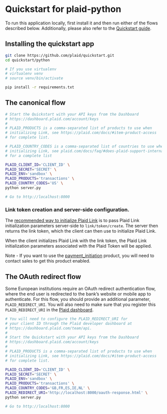 # Quickstart for plaid-python

To run this application locally, first install it and then run either of the flows described below. Additionally, please also refer to the [Quickstart guide](https://plaid.com/docs/quickstart).

## Installing the quickstart app
``` bash
git clone https://github.com/plaid/quickstart.git
cd quickstart/python

# If you use virtualenv
# virtualenv venv
# source venv/bin/activate

pip install -r requirements.txt
```

## The canonical flow
``` bash
# Start the Quickstart with your API keys from the Dashboard
# https://dashboard.plaid.com/account/keys
#
# PLAID_PRODUCTS is a comma-separated list of products to use when
# initializing Link, see https://plaid.com/docs/#item-product-access
# for complete list.

# PLAID_COUNTRY_CODES is a comma-separated list of countries to use when
# initializing Link, see plaid.com/docs/faq/#does-plaid-support-international-bank-accounts-
# for a complete list

PLAID_CLIENT_ID='CLIENT_ID' \
PLAID_SECRET='SECRET' \
PLAID_ENV='sandbox' \
PLAID_PRODUCTS='transactions' \
PLAID_COUNTRY_CODES='US' \
python server.py

# Go to http://localhost:8000
```

### Link token creation and server-side configuration.
The [recommended way to initialize Plaid Link](https://plaid.com/docs/#create-link-token) is to pass Plaid Link initialization
parameters server-side to `link/token/create`. The server then returns the link token,
which the client can then use to initialize Plaid Link.

When the client initializes Plaid Link with the link token, the Plaid Link
initialization parameters associated with the Plaid Token will be applied.

Note - If you want to use the [payment_initiation][payment-initiation] product, you
will need to contact sales to get this product enabled.

## The OAuth redirect flow
Some European institutions require an OAuth redirect authentication flow,
where the end user is redirected to the bank’s website or mobile app to
authenticate. For this flow, you should provide an additional parameter,
`PLAID_REDIRECT_URI`. You will also need to make sure that you register
this `PLAID_REDIRECT_URI` in the [Plaid dashboard][dashboard-api-section].

``` bash
# You will need to configure the PLAID_REDIRECT_URI for
# your client ID through the Plaid developer dashboard at
# https://dashboard.plaid.com/team/api.
#
# Start the Quickstart with your API keys from the Dashboard
# https://dashboard.plaid.com/account/keys
#
# PLAID_PRODUCTS is a comma-separated list of products to use when
# initializing Link, see https://plaid.com/docs/#item-product-access
# for complete list.

PLAID_CLIENT_ID='CLIENT_ID' \
PLAID_SECRET='SECRET' \
PLAID_ENV='sandbox' \
PLAID_PRODUCTS='transactions' \
PLAID_COUNTRY_CODES='GB,FR,ES,IE,NL' \
PLAID_REDIRECT_URI='http://localhost:8000/oauth-response.html' \
python server.py

# Go to http://localhost:8000
```

[dashboard-api-section]: https://dashboard.plaid.com/team/api
[payment-initiation]: https://plaid.com/docs/#payment-initiation
